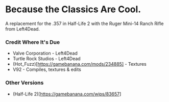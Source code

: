 # Because the Classics Are Cool. 

A replacement for the .357 in Half-Life 2 with the Ruger Mini-14 Ranch Rifle from Left4Dead.

### Credit Where It's Due
* Valve Corporation - Left4Dead
* Turtle Rock Studios - Left4Dead
* (Hot_Fuzz)[https://gamebanana.com/mods/234885] - Textures
* V92 - Compiles, textures & edits

### Other Versions
* (Half-Life 2)[https://gamebanana.com/wips/83657]